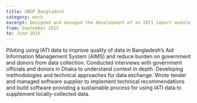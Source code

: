 ```yaml
---
title: UNDP Bangladesh
category: work
excerpt: Designed and managed the development of an IATI import module to the Bangladesh AIMS.
from: September 2015
to: June 2016
---
```

Piloting using IATI data to improve quality of data in Bangladesh’s Aid Information Management System (AIMS) and reduce burden on government and donors from data collection. Conducted interviews with government officials and donors in Dhaka to understand context in depth. Developing methodologies and technical approaches for data exchange. Wrote tender and managed software supplier to implement technical recommendations and build software providing a sustainable process for using IATI data to supplement locally-collected data.